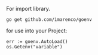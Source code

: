 For import library.    
    
    go get github.com/imarenco/goenv


for use into your Project:
    
    err := goenv.AutoLoad()
    os.Getenv("variable")
